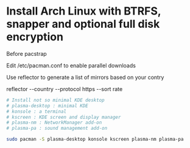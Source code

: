  # Install Arch Linux with BTRFS, snapper and optional full disk encryption

Before pacstrap

Edit /etc/pacman.conf to enable parallel downloads

Use reflector to generate a list of mirrors based on your contry

reflector --country <country> --protocol https --sort rate

``` bash
# Install not so minimal KDE desktop
# plasma-desktop : minimal KDE
# konsole : a terminal
# kscreen : KDE screen and display manager
# plasma-nm : NetworkManager add-on
# plasma-pa : sound management add-on

sudo pacman -S plasma-desktop konsole kscreen plasma-nm plasma-pa
```


